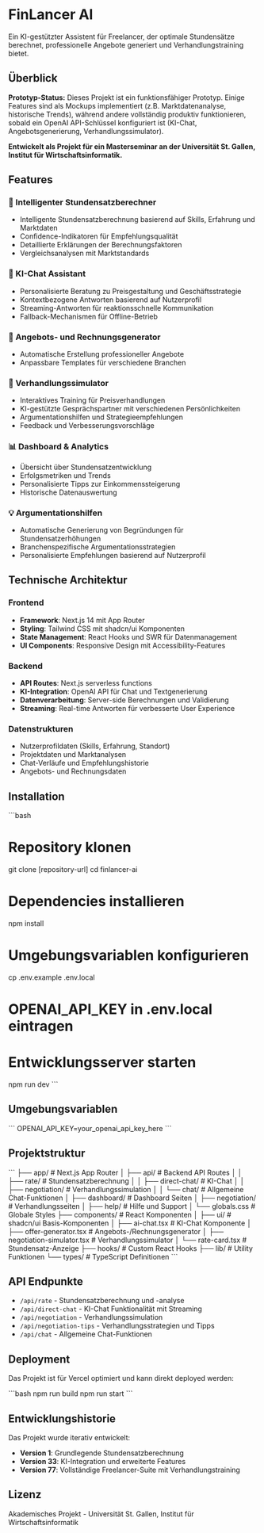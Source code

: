# FinLancer AI

Ein KI-gestützter Assistent für Freelancer, der optimale Stundensätze berechnet, professionelle Angebote generiert und Verhandlungstraining bietet.

## Überblick

**Prototyp-Status:** Dieses Projekt ist ein funktionsfähiger Prototyp. Einige Features sind als Mockups implementiert (z.B. Marktdatenanalyse, historische Trends), während andere vollständig produktiv funktionieren, sobald ein OpenAI API-Schlüssel konfiguriert ist (KI-Chat, Angebotsgenerierung, Verhandlungssimulator).

**Entwickelt als Projekt für ein Masterseminar an der Universität St. Gallen, Institut für Wirtschaftsinformatik.**

## Features

### 🎯 Intelligenter Stundensatzberechner
- Intelligente Stundensatzberechnung basierend auf Skills, Erfahrung und Marktdaten
- Confidence-Indikatoren für Empfehlungsqualität
- Detaillierte Erklärungen der Berechnungsfaktoren
- Vergleichsanalysen mit Marktstandards

### 💬 KI-Chat Assistant
- Personalisierte Beratung zu Preisgestaltung und Geschäftsstrategie
- Kontextbezogene Antworten basierend auf Nutzerprofil
- Streaming-Antworten für reaktionsschnelle Kommunikation
- Fallback-Mechanismen für Offline-Betrieb

### 📄 Angebots- und Rechnungsgenerator
- Automatische Erstellung professioneller Angebote
- Anpassbare Templates für verschiedene Branchen

### 🤝 Verhandlungssimulator
- Interaktives Training für Preisverhandlungen
- KI-gestützte Gesprächspartner mit verschiedenen Persönlichkeiten
- Argumentationshilfen und Strategieempfehlungen
- Feedback und Verbesserungsvorschläge

### 📊 Dashboard & Analytics
- Übersicht über Stundensatzentwicklung
- Erfolgsmetriken und Trends
- Personalisierte Tipps zur Einkommenssteigerung
- Historische Datenauswertung

### 💡 Argumentationshilfen
- Automatische Generierung von Begründungen für Stundensatzerhöhungen
- Branchenspezifische Argumentationsstrategien
- Personalisierte Empfehlungen basierend auf Nutzerprofil

## Technische Architektur

### Frontend
- **Framework**: Next.js 14 mit App Router
- **Styling**: Tailwind CSS mit shadcn/ui Komponenten
- **State Management**: React Hooks und SWR für Datenmanagement
- **UI Components**: Responsive Design mit Accessibility-Features

### Backend
- **API Routes**: Next.js serverless functions
- **KI-Integration**: OpenAI API für Chat und Textgenerierung
- **Datenverarbeitung**: Server-side Berechnungen und Validierung
- **Streaming**: Real-time Antworten für verbesserte User Experience

### Datenstrukturen
- Nutzerprofildaten (Skills, Erfahrung, Standort)
- Projektdaten und Marktanalysen
- Chat-Verläufe und Empfehlungshistorie
- Angebots- und Rechnungsdaten

## Installation

\`\`\`bash
# Repository klonen
git clone [repository-url]
cd finlancer-ai

# Dependencies installieren
npm install

# Umgebungsvariablen konfigurieren
cp .env.example .env.local
# OPENAI_API_KEY in .env.local eintragen

# Entwicklungsserver starten
npm run dev
\`\`\`

## Umgebungsvariablen

\`\`\`
OPENAI_API_KEY=your_openai_api_key_here
\`\`\`

## Projektstruktur

\`\`\`
├── app/                    # Next.js App Router
│   ├── api/               # Backend API Routes
│   │   ├── rate/          # Stundensatzberechnung
│   │   ├── direct-chat/   # KI-Chat
│   │   ├── negotiation/   # Verhandlungssimulation
│   │   └── chat/          # Allgemeine Chat-Funktionen
│   ├── dashboard/         # Dashboard Seiten
│   ├── negotiation/       # Verhandlungsseiten
│   ├── help/              # Hilfe und Support
│   └── globals.css        # Globale Styles
├── components/            # React Komponenten
│   ├── ui/               # shadcn/ui Basis-Komponenten
│   ├── ai-chat.tsx       # KI-Chat Komponente
│   ├── offer-generator.tsx # Angebots-/Rechnungsgenerator
│   ├── negotiation-simulator.tsx # Verhandlungssimulator
│   └── rate-card.tsx     # Stundensatz-Anzeige
├── hooks/                # Custom React Hooks
├── lib/                  # Utility Funktionen
└── types/                # TypeScript Definitionen
\`\`\`

## API Endpunkte

- `/api/rate` - Stundensatzberechnung und -analyse
- `/api/direct-chat` - KI-Chat Funktionalität mit Streaming
- `/api/negotiation` - Verhandlungssimulation
- `/api/negotiation-tips` - Verhandlungsstrategien und Tipps
- `/api/chat` - Allgemeine Chat-Funktionen

## Deployment

Das Projekt ist für Vercel optimiert und kann direkt deployed werden:

\`\`\`bash
npm run build
npm run start
\`\`\`

## Entwicklungshistorie

Das Projekt wurde iterativ entwickelt:
- **Version 1**: Grundlegende Stundensatzberechnung
- **Version 33**: KI-Integration und erweiterte Features
- **Version 77**: Vollständige Freelancer-Suite mit Verhandlungstraining

## Lizenz

Akademisches Projekt - Universität St. Gallen, Institut für Wirtschaftsinformatik
